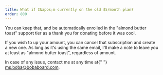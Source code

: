 ```yaml
---
title: What if I&apos;m currently on the old $5/month plan?
order: 800
---
```


<p>
    You can keep that, and be automatically enrolled in the &quot;almond
    butter toast&quot; support tier as a thank you for donating before it
    was cool.
</p>
<p>
    If you wish to up your amount, you can cancel that subscription and
    create a new one. As long as it&apos;s using the same email, I&apos;ll
    make a note to leave you at least as &quot;almond butter toast&quot;,
    regardless of amount.
</p>
<p>
    In case of any issue, contact me at any time at{" "}
    <a href="ms.boba@bobaboard.com">ms.boba@bobaboard.com</a>.
</p>
